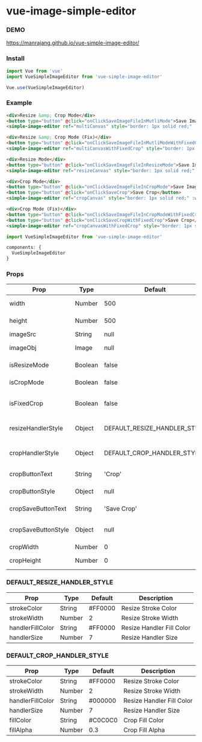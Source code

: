 # vue-image-simple-editor

### DEMO
https://manrajang.github.io/vue-simple-image-editor/

### Install
```js
import Vue from 'vue'
import VueSimpleImageEditor from 'vue-simple-image-editor'

Vue.use(VueSimpleImageEditor)
```

### Example
```html
<div>Resize &amp; Crop Mode</div>
<button type="button" @click="onClickSaveImageFileInMutliMode">Save Image File (Multi)</button>
<simple-image-editor ref="multiCanvas" style="border: 1px solid red;" :width="1000" :height="1000" :imageSrc="imageSrc" :imageObj="imageObj" :cropWidth="200" :cropHeight="200" @changeImage="onChangeImage"/>

<div>Resize &amp; Crop Mode (Fix)</div>
<button type="button" @click="onClickSaveImageFileInMutliModeWithFixedCrop">Save Image File (Multi)</button>
<simple-image-editor ref="multiCanvasWithFixedCrop" style="border: 1px solid red;" :width="1000" :height="1000" :imageSrc="imageSrc" :imageObj="imageObj" :cropWidth="200" :cropHeight="200" isFixedCrop @changeImage="onChangeImage"/>

<div>Resize Mode</div>
<button type="button" @click="onClickSaveImageFileInResizeMode">Save Image File (Resize)</button>
<simple-image-editor ref="resizeCanvas" style="border: 1px solid red;" :width="1000" :height="1000" :imageSrc="imageSrc" :imageObj="imageObj" isResizeMode @changeImage="onChangeImage"/>

<div>Crop Mode</div>
<button type="button" @click="onClickSaveImageFileInCropMode">Save Image File (Crop)</button>
<button type="button" @click="onClickSaveCrop">Save Crop</button>
<simple-image-editor ref="cropCanvas" style="border: 1px solid red;" :width="1000" :height="1000" :imageSrc="imageSrc" :imageObj="imageObj" isCropMode @changeImage="onChangeImage"/>

<div>Crop Mode (Fix)</div>
<button type="button" @click="onClickSaveImageFileInCropModeWithFixedCrop">Save Image File (Crop)</button>
<button type="button" @click="onClickSaveCropWithFixedCrop">Save Crop</button>
<simple-image-editor ref="cropCanvasWithFixedCrop" style="border: 1px solid red;" :width="1000" :height="1000" :imageSrc="imageSrc" :imageObj="imageObj" isCropMode :cropWidth="200" :cropHeight="200" isFixedCrop @changeImage="onChangeImage"/>
```
```js
import VueSimpleImageEditor from 'vue-simple-image-editor'

components: {
  VueSimpleImageEditor
}
```

### Props
| Prop                          | Type               | Default                      | Description                              |
|-------------------------------|--------------------|------------------------------|------------------------------------------|
| width                         | Number             | 500                          | Image Width                              |
| height                        | Number             | 500                          | Image Height                             |
| imageSrc                      | String             | null                         | Image Path                               |
| imageObj                      | Image              | null                         | Image Object                             |
| isResizeMode                  | Boolean            | false                        | Only Resize Mode                         |
| isCropMode                    | Boolean            | false                        | Only Crop Mode                           |
| isFixedCrop                   | Boolean            | false                        | Fixed Crop (Do Not Resize)               |
| resizeHandlerStyle            | Object             | DEFAULT_RESIZE_HANDLER_STYLE | Reisze Handler Style                     |
| cropHandlerStyle              | Object             | DEFAULT_CROP_HANDLER_STYLE   | Crop Handler Style                       |
| cropButtonText                | String             | 'Crop'                       | Crop Button Text                         |
| cropButtonStyle               | Object             | null                         | Crop Button Style                        |
| cropSaveButtonText            | String             | 'Save Crop'                  | Crop Save Button Text                    |
| cropSaveButtonStyle           | Object             | null                         | Crop Save Button Style                   |
| cropWidth                     | Number             | 0                            | Crop Width                               |
| cropHeight                    | Number             | 0                            | Crop Height                              |

### DEFAULT_RESIZE_HANDLER_STYLE
| Prop                          | Type               | Default     | Description                              |
|-------------------------------|--------------------|-------------|------------------------------------------|
| strokeColor                   | String             | #FF0000     | Resize Stroke Color                      |
| strokeWidth                   | Number             | 2           | Resize Stroke Width                      |
| handlerFillColor              | String             | #FF0000     | Resize Handler Fill Color                |
| handlerSize                   | Number             | 7           | Resize Handler Size                      |

### DEFAULT_CROP_HANDLER_STYLE
| Prop                          | Type               | Default     | Description                              |
|-------------------------------|--------------------|-------------|------------------------------------------|
| strokeColor                   | String             | #FF0000     | Resize Stroke Color                      |
| strokeWidth                   | Number             | 2           | Resize Stroke Width                      |
| handlerFillColor              | String             | #000000     | Resize Handler Fill Color                |
| handlerSize                   | Number             | 7           | Resize Handler Size                      |
| fillColor                     | String             | #C0C0C0     | Crop Fill Color                          |
| fillAlpha                     | Number             | 0.3         | Crop Fill Alpha                          |
